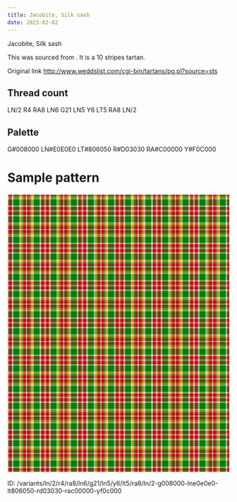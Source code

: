 ```yaml
---
title: Jacobite, Silk sash
date: 2023-02-02
---
```

Jacobite, Silk sash

This was sourced from <no value>.  It is a 10 stripes tartan.

Original link http://www.weddslist.com/cgi-bin/tartans/pg.pl?source=sts

## Thread count
LN/2 R4 RA8 LN6 G21 LN5 Y6 LT5 RA8 LN/2

## Palette
G#008000 LN#E0E0E0 LT#806050 R#D03030 RA#C00000 Y#F0C000

# Sample pattern

![Tartan detail](tartan.png "LN/2 R4 RA8 LN6 G21 LN5 Y6 LT5 RA8 LN/2 tartan")

ID: /variants/ln/2/r4/ra8/ln6/g21/ln5/y6/lt5/ra8/ln/2-g008000-lne0e0e0-lt806050-rd03030-rac00000-yf0c000